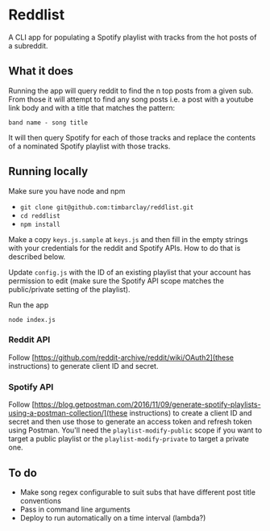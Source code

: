 # Reddlist

A CLI app for populating a Spotify playlist with tracks from the hot posts of a subreddit.

## What it does

Running the app will query reddit to find the n top posts from a given sub. From those it will attempt to find any song posts i.e. a post with a youtube link body and with a title that matches the pattern:

    band name - song title

It will then query Spotify for each of those tracks and replace the contents of a nominated Spotify playlist with those tracks.

## Running locally

Make sure you have node and npm

* `git clone git@github.com:timbarclay/reddlist.git`
* `cd reddlist`
* `npm install`

Make a copy `keys.js.sample` at `keys.js` and then fill in the empty strings with your credentials for the reddit and Spotify APIs. How to do that is described below.

Update `config.js` with the ID of an existing playlist that your account has permission to edit (make sure the Spotify API scope matches the public/private setting of the playlist).

Run the app

    node index.js

### Reddit API

Follow [https://github.com/reddit-archive/reddit/wiki/OAuth2](these instructions) to generate client ID and secret.

### Spotify API

Follow [https://blog.getpostman.com/2016/11/09/generate-spotify-playlists-using-a-postman-collection/](these instructions) to create a client ID and secret and then use those to generate an access token and refresh token using Postman. You'll need the `playlist-modify-public` scope if you want to target a public playlist or the `playlist-modify-private` to target a private one.

## To do

* Make song regex configurable to suit subs that have different post title conventions
* Pass in command line arguments
* Deploy to run automatically on a time interval (lambda?)